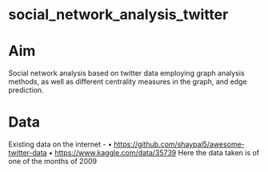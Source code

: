 # social_network_analysis_twitter

# Aim
Social network analysis based on twitter data employing graph analysis methods, as well as different centrality measures in the graph, and edge prediction.

# Data
Existing data on the internet - 
• https://github.com/shaypal5/awesome-twitter-data
• https://www.kaggle.com/data/35739
Here the data taken is of one of the months of 2009

